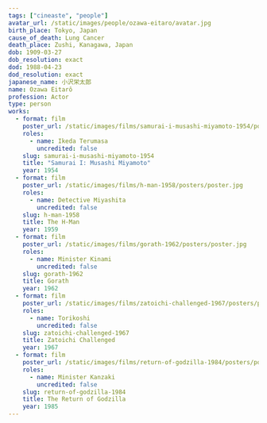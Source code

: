 ```yaml
---
tags: ["cineaste", "people"]
avatar_url: /static/images/people/ozawa-eitaro/avatar.jpg
birth_place: Tokyo, Japan
cause_of_death: Lung Cancer
death_place: Zushi, Kanagawa, Japan
dob: 1909-03-27
dob_resolution: exact
dod: 1988-04-23
dod_resolution: exact
japanese_name: 小沢栄太郎
name: Ozawa Eitarô
profession: Actor
type: person
works:
  - format: film
    poster_url: /static/images/films/samurai-i-musashi-miyamoto-1954/posters/poster.jpg
    roles:
      - name: Ikeda Terumasa
        uncredited: false
    slug: samurai-i-musashi-miyamoto-1954
    title: "Samurai I: Musashi Miyamoto"
    year: 1954
  - format: film
    poster_url: /static/images/films/h-man-1958/posters/poster.jpg
    roles:
      - name: Detective Miyashita
        uncredited: false
    slug: h-man-1958
    title: The H-Man
    year: 1959
  - format: film
    poster_url: /static/images/films/gorath-1962/posters/poster.jpg
    roles:
      - name: Minister Kinami
        uncredited: false
    slug: gorath-1962
    title: Gorath
    year: 1962
  - format: film
    poster_url: /static/images/films/zatoichi-challenged-1967/posters/poster.jpg
    roles:
      - name: Torikoshi
        uncredited: false
    slug: zatoichi-challenged-1967
    title: Zatoichi Challenged
    year: 1967
  - format: film
    poster_url: /static/images/films/return-of-godzilla-1984/posters/poster.jpg
    roles:
      - name: Minister Kanzaki
        uncredited: false
    slug: return-of-godzilla-1984
    title: The Return of Godzilla
    year: 1985
---
```

